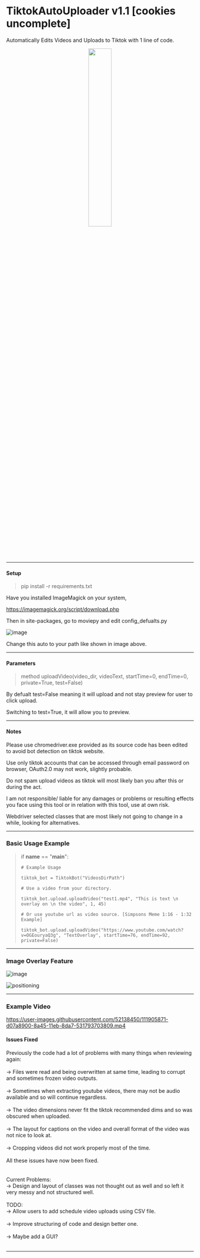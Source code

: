 # TiktokAutoUploader v1.1 [cookies uncomplete]
Automatically Edits Videos and Uploads to Tiktok with 1 line of code.

<center>
<image src="https://user-images.githubusercontent.com/52138450/111885490-04ab6680-89c0-11eb-955a-f833577b4406.png" width="35%">
</center>

--------------------------------------

#### Setup

> pip install -r requirements.txt

Have you installed ImageMagick on your system,

https://imagemagick.org/script/download.php

Then in site-packages, go to moviepy and edit config_defualts.py

![image](https://user-images.githubusercontent.com/52138450/111904491-27c92b00-8a3f-11eb-85ee-56bdcb4ac4c9.png)


Change this auto to your path like shown in image above.

-----------------------------------

#### Parameters

> method uploadVideo(video_dir, videoText, startTime=0, endTime=0, private=True, test=False)

By defualt test=False meaning it will upload and not stay preview for user to click upload.

Switching to test=True, it will allow you to preview.

-----------------------------------

#### Notes

Please use chromedriver.exe provided as its source code has been edited to avoid bot detection on tiktok website.

Use only tiktok accounts that can be accessed through email password on browser, OAuth2.0 may not work, slightly probable.

Do not spam upload videos as tiktok will most likely ban you after this or during the act.

I am not responsible/ liable for any damages or problems or resulting effects you face using this tool or in relation with this tool, use at own risk. 

Webdriver selected classes that are most likely not going to change in a while, looking for alternatives.

---------------------------------

### Basic Usage Example

> if __name__ == "__main__":
> 
>     # Example Usage
>     
>     tiktok_bot = TiktokBot("VideosDirPath")
>     
>     # Use a video from your directory.
>     
>     tiktok_bot.upload.uploadVideo("test1.mp4", "This is text \n overlay on \n the video", 1, 45)
> 
>     # Or use youtube url as video source. [Simpsons Meme 1:16 - 1:32 Example]
>     
>     tiktok_bot.upload.uploadVideo("https://www.youtube.com/watch?v=OGEouryaQ3g", "TextOverlay", startTime=76, endTime=92, private=False)

--------------------------------
### Image Overlay Feature

![image](https://user-images.githubusercontent.com/52138450/115037820-c756cd80-9ec6-11eb-97b0-e617e1b029b7.png)

![positioning](https://user-images.githubusercontent.com/52138450/115039847-bb6c0b00-9ec8-11eb-88d9-90623d7f7eb2.png)


--------------------------------
### Example Video

https://user-images.githubusercontent.com/52138450/111905871-d07a8900-8a45-11eb-8da7-531793703809.mp4


#### Issues Fixed

Previously the code had a lot of problems with many things when reviewing again: <br>
<br>
-> Files were read and being overwritten at same time, leading to corrupt and sometimes frozen video outputs.<br>
<br>
-> Sometimes when extracting youtube videos, there may not be audio available and so will continue regardless.<br>
<br>
-> The video dimensions never fit the tiktok recommended dims and so was obscured when uploaded.<br>
<br>
-> The layout for captions on the video and overall format of the video was not nice to look at.<br>
<br>
-> Cropping videos did not work properly most of the time.<br>
<br>
All these issues have now been fixed.<br>
<br>
<br>
Current Problems:<br>
-> Design and layout of classes was not thought out as well and so left it very messy and not structured well.<br>
<br>
TODO: <br>
-> Allow users to add schedule video uploads using CSV file. <br>
<br>
-> Improve structuring of code and design better one. <br>
<br>
-> Maybe add a GUI? <br>
<br>


--------------------------------------



